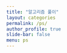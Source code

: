 ```yaml
---
title: "알고리즘 풀이"
layout: categories
permalink: /ps/
author_profile: true
slide-bar: false
menu: ps
---
```

